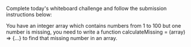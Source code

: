 Complete today's whiteboard challenge and follow the submission instructions below:

You have an integer array which contains numbers from 1 to 100 but one number is missing, you need to write a function calculateMissing = (array) => {...} to find that missing number in an array.

